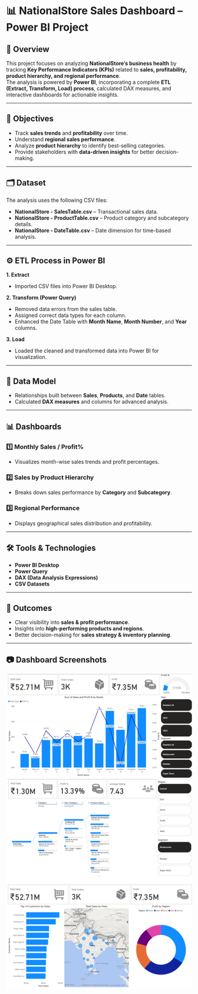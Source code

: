# 📊 NationalStore Sales Dashboard – Power BI Project

## 📌 Overview
This project focuses on analyzing **NationalStore’s business health** by tracking **Key Performance Indicators (KPIs)** related to **sales, profitability, product hierarchy, and regional performance**.  
The analysis is powered by **Power BI**, incorporating a complete **ETL (Extract, Transform, Load) process**, calculated DAX measures, and interactive dashboards for actionable insights.

---

## 🎯 Objectives
- Track **sales trends** and **profitability** over time.
- Understand **regional sales performance**.
- Analyze **product hierarchy** to identify best-selling categories.
- Provide stakeholders with **data-driven insights** for better decision-making.

---

## 🗂 Dataset
The analysis uses the following CSV files:
- **NationalStore - SalesTable.csv** – Transactional sales data.
- **NationalStore - ProductTable.csv** – Product category and subcategory details.
- **NationalStore - DateTable.csv** – Date dimension for time-based analysis.

---

## ⚙️ ETL Process in Power BI
**1. Extract**
- Imported CSV files into Power BI Desktop.

**2. Transform (Power Query)**
- Removed data errors from the sales table.
- Assigned correct data types for each column.
- Enhanced the Date Table with **Month Name**, **Month Number**, and **Year** columns.

**3. Load**
- Loaded the cleaned and transformed data into Power BI for visualization.

---

## 📐 Data Model
- Relationships built between **Sales**, **Products**, and **Date** tables.
- Calculated **DAX measures** and columns for advanced analysis.

---

## 📊 Dashboards
### 1️⃣ Monthly Sales / Profit%
- Visualizes month-wise sales trends and profit percentages.

### 2️⃣ Sales by Product Hierarchy
- Breaks down sales performance by **Category** and **Subcategory**.

### 3️⃣ Regional Performance
- Displays geographical sales distribution and profitability.

---

## 🛠 Tools & Technologies
- **Power BI Desktop**
- **Power Query**
- **DAX (Data Analysis Expressions)**
- **CSV Datasets**

---

## 📌 Outcomes
- Clear visibility into **sales & profit performance**.
- Insights into **high-performing products and regions**.
- Better decision-making for **sales strategy & inventory planning**.

---

## 📷 Dashboard Screenshots
![Monthly Sales Dashboard](Monthly_Sales_Dashboard.png) 
![Product Sales Dashboard](Product_Sales_Dashboard.png) 
![Region Sales Dashboard](Region_Dashboard.png) 


